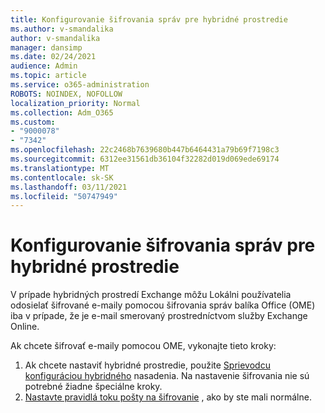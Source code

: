 ```yaml
---
title: Konfigurovanie šifrovania správ pre hybridné prostredie
ms.author: v-smandalika
author: v-smandalika
manager: dansimp
ms.date: 02/24/2021
audience: Admin
ms.topic: article
ms.service: o365-administration
ROBOTS: NOINDEX, NOFOLLOW
localization_priority: Normal
ms.collection: Adm_O365
ms.custom:
- "9000078"
- "7342"
ms.openlocfilehash: 22c2468b7639680b447b6464431a79b69f7198c3
ms.sourcegitcommit: 6312ee31561db36104f32282d019d069ede69174
ms.translationtype: MT
ms.contentlocale: sk-SK
ms.lasthandoff: 03/11/2021
ms.locfileid: "50747949"
---
```

# <a name="configure-message-encryption-for-a-hybrid-environment"></a>Konfigurovanie šifrovania správ pre hybridné prostredie

V prípade hybridných prostredí Exchange môžu Lokálni používatelia odosielať šifrované e-maily pomocou šifrovania správ balíka Office (OME) iba v prípade, že je e-mail smerovaný prostredníctvom služby Exchange Online.

Ak chcete šifrovať e-maily pomocou OME, vykonajte tieto kroky:

1. Ak chcete nastaviť hybridné prostredie, použite [Sprievodcu konfiguráciou hybridného](https://docs.microsoft.com/Exchange/hybrid-configuration-wizard) nasadenia. Na nastavenie šifrovania nie sú potrebné žiadne špeciálne kroky.
2. [Nastavte pravidlá toku pošty na šifrovanie](https://docs.microsoft.com/microsoft-365/compliance/define-mail-flow-rules-to-encrypt-email) , ako by ste mali normálne.


